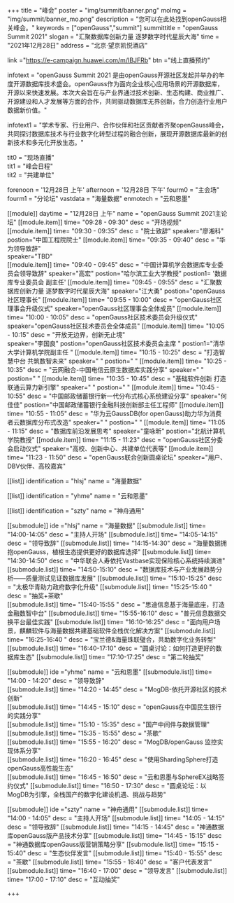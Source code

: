 +++
title = "峰会"
poster = "img/summit/banner.png"
moImg = "img/summit/banner_mo.png"
description = "您可以在此处找到openGauss相关峰会。" 
keywords = ["openGauss","summit"]
summittitle = "openGauss Summit 2021"
slogan = "汇聚数据库创新力量 逐梦数字时代星辰大海"
time = "2021年12月28日"
address = "北京·望京凯悦酒店"

link ="https://e-campaign.huawei.com/m/IBJFRb"
btn ="线上直播预约"

infotext = "openGauss Summit 2021 是由openGauss开源社区发起并举办的年度开源数据库技术盛会。openGauss作为面向企业核心应用场景的开源数据库，开源以来快速发展。本次大会旨在与产业界通过技术创新、生态构建、商业推广、开源建设和人才发展等方面的合作，共同驱动数据库无界创新，合力创造行业用户数据新价值。"

infotext1 = "学术专家、行业用户、合作伙伴和社区贡献者齐聚openGauss峰会，共同探讨数据库技术与行业数字化转型过程的融合创新，展现开源数据库最新的创新技术和多元化开放生态。"

tit0 = "现场直播"  
tit1 = "峰会日程"  
tit2 = "共建单位"   

forenoon = '12月28日 上午'
afternoon = '12月28日 下午'
fourm0 = "主会场"
fourm1 = "分论坛"
vastdata = "海量数据"
enmotech = "云和恩墨"

   
[[module]] 
    daytime = "12月28日 上午"
    name = "openGauss Summit 2021主论坛"
    [[module.item]]
        time= "09:28 - 09:30"
        desc = "开场视频"
    [[module.item]]
        time= "09:30 - 09:35"
        desc = "院士致辞"
        speaker="廖湘科"
        postion="中国工程院院士"
    [[module.item]]
        time= "09:35 - 09:40"
        desc = "华为领导致辞"   
        speaker="TBD"   
    [[module.item]]
        time= "09:40 - 09:45"
        desc = "中国计算机学会数据库专业委员会领导致辞"
        speaker="高宏"
        postion="哈尔滨工业大学教授"
        postion1= '数据库专业委员会 副主任'
    [[module.item]]
        time= "09:45 - 09:55"
        desc = "汇聚数据库创新力量  逐梦数字时代星辰大海"
        speaker="江大勇"
        postion="openGauss社区理事长" 
    [[module.item]]
        time= "09:55 - 10:00"
        desc = "openGauss社区理事会升级仪式" 
        speaker="openGauss社区理事会全体成员" 
    [[module.item]]
        time= "10:00 - 10:05"
        desc = "openGauss社区技术委员会升级仪式"     
        speaker="openGauss社区技术委员会全体成员" 
    [[module.item]]
        time= "10:05 - 10:15"
        desc = "开放无边界，创新无止境"    
        speaker="李国良"
        postion="openGauss社区技术委员会主席 " 
        postion1="清华大学计算机学院副主任 " 
    [[module.item]]
        time= "10:15 - 10:25"
        desc = "打造智慧中台 共筑数智未来"
        speaker=" "
        postion=" " 
    [[module.item]]
        time= "10:25 - 10:35"
        desc = "云网融合-中国电信云原生数据库实践分享"
        speaker=" "
        postion=" " 
    [[module.item]]
        time= "10:35 - 10:45"
        desc = "基础软件创新 打造联通云算力新引擎"
        speaker=" "
        postion=" " 
    [[module.item]]
        time= "10:45 - 10:55"
        desc = "中国邮政储蓄银行新一代分布式核心系统建设分享"
        speaker="何佳佳" 
        postion="中国邮政储蓄银行金融科技创新部主任工程师" 
    [[module.item]]
        time= "10:55 - 11:05"
        desc = "华为云GaussDB(for openGauss)助力华为消费者云数据库分布式改造"
        speaker=" "
        postion=" " 
    [[module.item]]
        time= "11:05 - 11:15"
        desc = "数据库前沿发展思考"
        speaker="童咏昕"
        postion="北航计算机学院教授" 
    [[module.item]]
        time= "11:15 - 11:23"
        desc = "openGauss社区分委会启动仪式"
        speaker="高校、创新中心、共建单位代表等" 
    [[module.item]]
        time= "11:23 - 11:50"
        desc = "openGauss联合创新圆桌论坛"
        speaker="用户、DBV伙伴、高校嘉宾" 


[[list]]
identification = "hlsj"
name = "海量数据" 

[[list]]
identification = "yhme"
name = "云和恩墨"

[[list]]
identification = "szty"
name = "神舟通用"
 

[[submodule]]
    ide ="hlsj"
    name = "海量数据" 
    [[submodule.list]]
        time= "14:00-14:05"
        desc = "主持人开场" 
    [[submodule.list]]
        time= "14:05-14:15"
        desc = "领导致辞" 
    [[submodule.list]]
        time= "14:15-14:30"
        desc = "海量数据拥抱openGauss，植根生态提供更好的数据库选择" 
    [[submodule.list]]
        time= "14:30-14:50"
        desc = "中华联合人寿依托Vastbase实现保险核心系统持续演进" 
    [[submodule.list]]
        time= "14:50-15:10"
        desc = "数据库技术与产业发展趋势分析——质量测试见证数据库发展" 
    [[submodule.list]]
        time= "15:10-15:25"
        desc = "太极华青助力政府数字化升级" 
    [[submodule.list]]
        time= "15:25-15:40 "
        desc = "抽奖+茶歇"  
    [[submodule.list]]
        time= "15:40-15:55 "
        desc = "思迪信息基于海量底座，打造金融数智中台" 
    [[submodule.list]]
        time= "15:55-16:10"
        desc = "普元信息数据交换平台最佳实践" 
    [[submodule.list]]
        time= "16:10-16:25"
        desc = "面向用户场景，麒麟软件与海量数据共建基础软件全栈优化解决方案" 
    [[submodule.list]]
        time= "16:25-16:40 "
        desc = "宝兰德&海量珠联璧合，共助数字化业务转型" 
    [[submodule.list]]
        time= "16:40-17:10"
        desc = "圆桌讨论：如何打造更好的数据库生态" 
    [[submodule.list]]
        time= "17:10-17:25"
        desc = "第二轮抽奖" 


[[submodule]]
    ide ="yhme"
    name = "云和恩墨" 
    [[submodule.list]]
        time= "14:00 - 14:20"
        desc = "领导致辞"  
    [[submodule.list]]
        time= "14:20 - 14:45"
        desc = "MogDB-依托开源社区的技术创新"  
    [[submodule.list]]
        time= "14:45 - 15:10"
        desc = "openGauss在中国民生银行的实践分享"  
    [[submodule.list]]
        time= "15:10 - 15:35"
        desc = "国产中间件与数据管理"  
    [[submodule.list]]
        time= "15:35 - 15:55"
        desc = "茶歇"  
    [[submodule.list]]
        time= "15:55 - 16:20"
        desc = "MogDB/openGauss 监控实现体系分享"  
    [[submodule.list]]
        time= "16:20 - 16:45"
        desc = "使用ShardingSphere打造 openGauss高性能生态"  
    [[submodule.list]]
        time= "16:45 - 16:50"
        desc = "云和恩墨与SphereEX战略签约仪式"
    [[submodule.list]]
        time= "16:50 - 17:30"
        desc = "圆桌论坛：以MogDB为引擎，全栈国产的数字化建设机遇、挑战与趋势"


[[submodule]]
    ide ="szty"
    name = "神舟通用"
    [[submodule.list]]
        time= "14:00 - 14:05"
        desc = "主持人开场" 
    [[submodule.list]]
        time= "14:05 - 14:15"
        desc = "领导致辞" 
    [[submodule.list]]
        time= "14:15 - 14:45"
        desc = "神通数据库openGauss版产品技术分享" 
    [[submodule.list]]
        time= "14:45 - 15:15"
        desc = "神通数据库openGauss版营销策略分享" 
    [[submodule.list]]
        time= "15:15 - 15:40"
        desc = "生态伙伴发言" 
    [[submodule.list]]
        time= "15:40 - 15:55"
        desc = "茶歇" 
    [[submodule.list]]
        time= "15:55 - 16:40"
        desc = "客户代表发言" 
    [[submodule.list]]
        time= "16:40 - 17:00"
        desc = "领导发言" 
    [[submodule.list]]
        time= "17:00 - 17:10"
        desc = "互动抽奖" 



+++ 